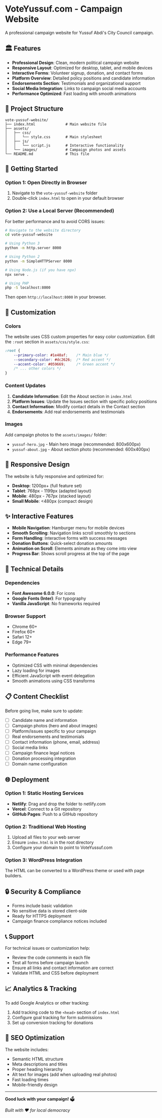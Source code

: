 # VoteYussuf.com - Campaign Website

A professional campaign website for Yussuf Abdi's City Council campaign.

## 🏛️ Features

- **Professional Design**: Clean, modern political campaign website
- **Responsive Layout**: Optimized for desktop, tablet, and mobile devices
- **Interactive Forms**: Volunteer signup, donation, and contact forms
- **Platform Overview**: Detailed policy positions and candidate information
- **Endorsements Section**: Testimonials and organizational support
- **Social Media Integration**: Links to campaign social media accounts
- **Performance Optimized**: Fast loading with smooth animations

## 📁 Project Structure

```
vote-yussuf-website/
├── index.html              # Main website file
├── assets/
│   ├── css/
│   │   └── style.css       # Main stylesheet
│   ├── js/
│   │   └── script.js       # Interactive functionality
│   └── images/             # Campaign photos and assets
└── README.md               # This file
```

## 🚀 Getting Started

### Option 1: Open Directly in Browser
1. Navigate to the `vote-yussuf-website` folder
2. Double-click `index.html` to open in your default browser

### Option 2: Use a Local Server (Recommended)
For better performance and to avoid CORS issues:

```bash
# Navigate to the website directory
cd vote-yussuf-website

# Using Python 3
python -m http.server 8000

# Using Python 2
python -m SimpleHTTPServer 8000

# Using Node.js (if you have npx)
npx serve .

# Using PHP
php -S localhost:8000
```

Then open `http://localhost:8000` in your browser.

## 🎨 Customization

### Colors
The website uses CSS custom properties for easy color customization. Edit the `:root` section in `assets/css/style.css`:

```css
:root {
    --primary-color: #1e40af;    /* Main blue */
    --secondary-color: #dc2626;  /* Red accent */
    --accent-color: #059669;     /* Green accent */
    /* ... other colors */
}
```

### Content Updates
1. **Candidate Information**: Edit the About section in `index.html`
2. **Platform Issues**: Update the Issues section with specific policy positions
3. **Contact Information**: Modify contact details in the Contact section
4. **Endorsements**: Add real endorsements and testimonials

### Images
Add campaign photos to the `assets/images/` folder:
- `yussuf-hero.jpg` - Main hero image (recommended: 800x600px)
- `yussuf-about.jpg` - About section photo (recommended: 600x400px)

## 📱 Responsive Design

The website is fully responsive and optimized for:
- **Desktop**: 1200px+ (full feature set)
- **Tablet**: 768px - 1199px (adapted layout)
- **Mobile**: 480px - 767px (stacked layout)
- **Small Mobile**: <480px (compact design)

## ✨ Interactive Features

- **Mobile Navigation**: Hamburger menu for mobile devices
- **Smooth Scrolling**: Navigation links scroll smoothly to sections
- **Form Handling**: Interactive forms with success messages
- **Donation Buttons**: Quick-select donation amounts
- **Animation on Scroll**: Elements animate as they come into view
- **Progress Bar**: Shows scroll progress at the top of the page

## 🔧 Technical Details

### Dependencies
- **Font Awesome 6.0.0**: For icons
- **Google Fonts (Inter)**: For typography
- **Vanilla JavaScript**: No frameworks required

### Browser Support
- Chrome 60+
- Firefox 60+
- Safari 12+
- Edge 79+

### Performance Features
- Optimized CSS with minimal dependencies
- Lazy loading for images
- Efficient JavaScript with event delegation
- Smooth animations using CSS transforms

## 📋 Content Checklist

Before going live, make sure to update:

- [ ] Candidate name and information
- [ ] Campaign photos (hero and about images)
- [ ] Platform/issues specific to your campaign
- [ ] Real endorsements and testimonials
- [ ] Contact information (phone, email, address)
- [ ] Social media links
- [ ] Campaign finance legal notices
- [ ] Donation processing integration
- [ ] Domain name configuration

## 🌐 Deployment

### Option 1: Static Hosting Services
- **Netlify**: Drag and drop the folder to netlify.com
- **Vercel**: Connect to a Git repository
- **GitHub Pages**: Push to a GitHub repository

### Option 2: Traditional Web Hosting
1. Upload all files to your web server
2. Ensure `index.html` is in the root directory
3. Configure your domain to point to VoteYussuf.com

### Option 3: WordPress Integration
The HTML can be converted to a WordPress theme or used with page builders.

## 🔒 Security & Compliance

- Forms include basic validation
- No sensitive data is stored client-side
- Ready for HTTPS deployment
- Campaign finance compliance notices included

## 📞 Support

For technical issues or customization help:
- Review the code comments in each file
- Test all forms before campaign launch
- Ensure all links and contact information are correct
- Validate HTML and CSS before deployment

## 📈 Analytics & Tracking

To add Google Analytics or other tracking:
1. Add tracking code to the `<head>` section of `index.html`
2. Configure goal tracking for form submissions
3. Set up conversion tracking for donations

## 🎯 SEO Optimization

The website includes:
- Semantic HTML structure
- Meta descriptions and titles
- Proper heading hierarchy
- Alt text for images (add when uploading real photos)
- Fast loading times
- Mobile-friendly design

---

**Good luck with your campaign!** 🗳️

*Built with ❤️ for local democracy*